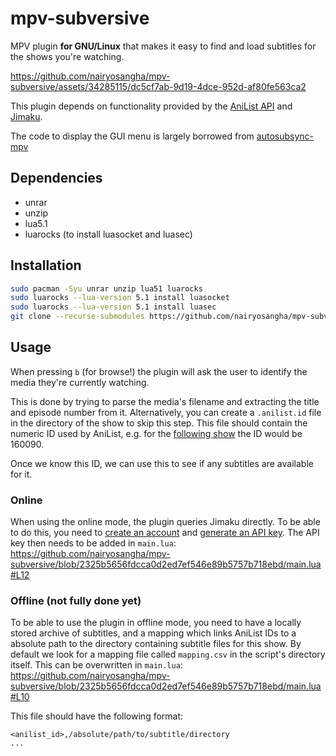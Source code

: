 # mpv-subversive

MPV plugin **for GNU/Linux** that makes it easy to find and load subtitles for the shows you're watching.


https://github.com/nairyosangha/mpv-subversive/assets/34285115/dc5cf7ab-9d19-4dce-952d-af80fe563ca2



This plugin depends on functionality provided by the [AniList API](https://anilist.gitbook.io/anilist-apiv2-docs/overview/graphql) and [Jimaku](https://jimaku.cc/).

The code to display the GUI menu is largely borrowed from [autosubsync-mpv](https://github.com/joaquintorres/autosubsync-mpv)

## Dependencies
- unrar
- unzip
- lua5.1
- luarocks (to install luasocket and luasec)

## Installation
```sh
sudo pacman -Syu unrar unzip lua51 luarocks
sudo luarocks --lua-version 5.1 install luasocket
sudo luarocks --lua-version 5.1 install luasec
git clone --recurse-submodules https://github.com/nairyosangha/mpv-subversive.git ~/.scripts/mpv-subversive
```

## Usage

When pressing `b` (for browse!) the plugin will ask the user to identify the media they're currently watching.

This is done by trying to parse the media's filename and extracting the title and episode number from it.
Alternatively, you can create a `.anilist.id` file in the directory of the show to skip this step.
This file should contain the numeric ID used by AniList, e.g. for the [following show](https://anilist.co/anime/160090/Kaii-to-Otome-to-Kamikakushi/) the ID would be 160090.

Once we know this ID, we can use this to see if any subtitles are available for it.

### Online
When using the online mode, the plugin queries Jimaku directly. To be able to do this, you need to [create an account](https://jimaku.cc/login) and [generate an API key](https://jimaku.cc/account).
The API key then needs to be added in `main.lua`:
https://github.com/nairyosangha/mpv-subversive/blob/2325b5656fdcca0d2ed7ef546e89b5757b718ebd/main.lua#L12


### Offline (not fully done yet)
To be able to use the plugin in offline mode, you need to have a locally stored archive of subtitles, and a mapping which links AniList IDs to a absolute path to the directory containing subtitle files for this show.
By default we look for a mapping file called `mapping.csv` in the script's directory itself. This can be overwritten in `main.lua`:
https://github.com/nairyosangha/mpv-subversive/blob/2325b5656fdcca0d2ed7ef546e89b5757b718ebd/main.lua#L10

This file should have the following format:
```
<anilist_id>,/absolute/path/to/subtitle/directory
...
```
